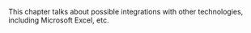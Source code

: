 This chapter talks about possible integrations with other technologies,
including Microsoft Excel, etc.
